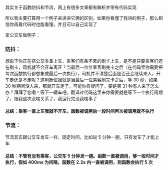 其实关于函数防抖和节流，网上有很多文章都有解析并带有代码实现

所以我主要打算用一个例子来讲讲它俩的区别，如果你看懂了我讲的例子，那么相信你再看代码时也能看懂，并且可以自己实现了

拿公交车做例子：

### 防抖：

想象下你正在搭公交准备上车，乘客们有条不紊的刷卡上车，是不是只要乘客们还在刷卡，司机就不会开车离开？当最后一位位乘客刷完卡之后（在代码里你需要把每次函数执行都想象成最后一次执行），司机并不清楚后面是否还会继续来人，开车走还是不走呢？这判断依据就是当最后一位乘客刷完卡之后，等 30 秒，如果 30 秒期间没人来，那就开车走了。可能你有疑问了，要是第 31 秒有人来了怎么办？拜拜了您嘞！等下一辆车吧。翻译过代码这里来你需要就是等下一个执行周期了，跟我这次没啥关系了，我运行完没我啥事了

#### 总结：乘客一直上车我就不开车。函数被调用后一段时间再次被调用就不执行

### 节流：

节流其实跟公交车发车一样，固定时间，比如说 5 分钟一趟，只有发车了才能上车

#### 总结：不管有没有乘客，公交车 5 分钟发一趟。函数一直被调用，够一段时间才执行，假如 400ms 为间隔，函数在 2.2s 内一直被调用，则函数会执行 5 次
